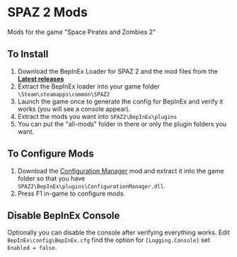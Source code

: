 # SPAZ 2 Mods
Mods for the game "Space Pirates and Zombies 2"

## To Install
1. Download the BepInEx Loader for SPAZ 2 and the mod files from the **[Latest releases](https://github.com/Sonata26/SPAZ-2-Mods/releases)**
2. Extract the BepInEx loader into your game folder `\Steam\steamapps\common\SPAZ2`
3. Launch the game once to generate the config for BepInEx and verify it works (you will see a console appear).
4. Extract the mods you want into `SPAZ2\BepInEx\plugins`
5. You can put the "all-mods" folder in there or only the plugin folders you want.


## To Configure Mods
1. Download the [Configuration Manager](https://github.com/BepInEx/BepInEx.ConfigurationManager/releases) mod and extract it into the game folder so that you have `SPAZ2\BepInEx\plugins\ConfigurationManager.dll`.
2. Press F1 in-game to configure mods.


## Disable BepInEx Console
Optionally you can disable the console after verifying everything works. Edit `BepInEx\config\BepInEx.cfg` find the option for `[Logging.Console]` set `Enabled = false`.
